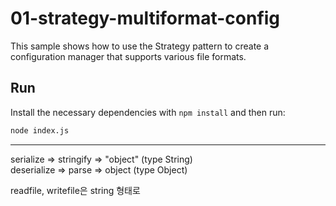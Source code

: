 # 01-strategy-multiformat-config

This sample shows how to use the Strategy pattern to create a configuration manager that supports various file formats.

## Run

Install the necessary dependencies with `npm install` and then run:

```bash
node index.js
```
----
serialize => stringify => "object" (type String)  
deserialize => parse => object (type Object)  

readfile, writefile은 string 형태로
